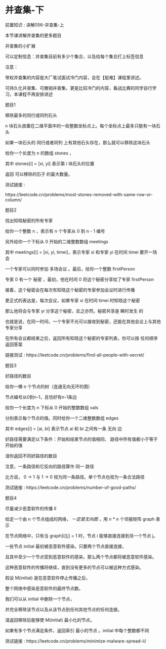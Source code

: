 # 并查集-下

前置知识 : 讲解056\-并查集\-上

本节课讲解并查集的更多题目

并查集的小扩展

可以定制信息：并查集目前有多少个集合，以及给每个集合打上标签信息

注意：

带权并查集的内容是大厂笔试面试冷门内容，会在【挺难】课程里讲述。

可持久化并查集、可撤销并查集，更是比较冷门的内容，备战比赛的同学自行学习，本课程不再安排讲述

题目1

移除最多的同行或同列石头

n 块石头放置在二维平面中的一些整数坐标点上。每个坐标点上最多只能有一块石头

如果一块石头的 同行或者同列 上有其他石头存在，那么就可以移除这块石头

给你一个长度为 n 的数组 stones ，

其中 stones\[i\] = \[xi\, yi\] 表示第 i 块石头的位置

返回 可以移除的石子 的最大数量。

测试链接 :

https://leetcode\.cn/problems/most\-stones\-removed\-with\-same\-row\-or\-column/

题目2

找出知晓秘密的所有专家

给你一个整数 n ，表示有 n 个专家从 0 到 n \- 1 编号

另外给你一个下标从 0 开始的二维整数数组 meetings

其中 meetings\[i\] = \[xi\, yi\, timei\]，表示专家 xi 和专家 yi 在时间 timei 要开一场会

一个专家可以同时参加 多场会议 。最后，给你一个整数 firstPerson

专家 0 有一个 秘密 ，最初，他在时间 0 将这个秘密分享给了专家 firstPerson

接着，这个秘密会在每次有知晓这个秘密的专家参加会议时进行传播

更正式的表达是，每次会议，如果专家 xi 在时间 timei 时知晓这个秘密

那么他将会与专家 yi 分享这个秘密，反之亦然。秘密共享是 瞬时发生 的

也就是说，在同一时间，一个专家不光可以接收到秘密，还能在其他会议上与其他专家分享

在所有会议都结束之后，返回所有知晓这个秘密的专家列表，你可以按 任何顺序 返回答案

链接测试 : https://leetcode\.cn/problems/find\-all\-people\-with\-secret/

题目3

好路径的数目

给你一棵 n 个节点的树（连通无向无环的图）

节点编号从0到n\-1，且恰好有n\-1条边

给你一个长度为 n 下标从 0 开始的整数数组 vals

分别表示每个节点的值。同时给你一个二维整数数组 edges

其中 edges\[i\] = \[ai\, bi\] 表示节点 ai 和 bi 之间有一条 无向 边

好路径需要满足以下条件：开始和结束节点的值相同、 路径中所有值都小于等于开始的值

请你返回不同好路径的数目

注意，一条路径和它反向的路径算作 同一 路径

比方说， 0 \-> 1 与 1 \-> 0 视为同一条路径。单个节点也视为一条合法路径

测试链接 : https://leetcode\.cn/problems/number\-of\-good\-paths/

题目4

尽量减少恶意软件的传播 II

给定一个由 n 个节点组成的网络， _一定是无向图_ ，用 n \* n 个邻接矩阵 graph 表示

在节点网络中，只有当 graph\[i\]\[j\] = 1 时，节点 i 能够直接连接到另一个节点 j。

一些节点 initial 最初被恶意软件感染。只要两个节点直接连接，

且其中至少一个节点受到恶意软件的感染，那么两个节点都将被恶意软件感染。

这种恶意软件的传播将继续，直到没有更多的节点可以被这种方式感染。

假设 M\(initial\) 是在恶意软件停止传播之后，

整个网络中感染恶意软件的最终节点数。

我们可以从 initial 中删除一个节点，

并完全移除该节点以及从该节点到任何其他节点的任何连接。

请返回移除后能够使 M\(initial\) 最小化的节点。

如果有多个节点满足条件，返回索引 最小的节点 。initial 中每个整数都不同

测试链接 : https://leetcode\.cn/problems/minimize\-malware\-spread\-ii/

